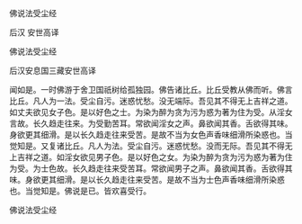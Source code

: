   佛说法受尘经  

后汉 安世高译  

佛说法受尘经  

后汉安息国三藏安世高译  

闻如是。一时佛游于舍卫国祇树给孤独园。佛告诸比丘。比丘受教从佛而听。佛言比丘。凡人为一法。受尘自污。迷惑忧愁。没无端际。吾见其不得无上吉祥之道。如丈夫欲见女子色。是以好色之士。为染为醉为贪为污为惑为著为住为受。从淫女言故。长久趋走往来。为受勤苦耳。常欲闻淫女之声。鼻欲闻其香。舌欲得其味。身欲更其细滑。是以长久趋走往来受苦。是故不当为女色声香味细滑所染惑也。当觉知是。又复诸比丘。凡人为法。受尘自污。迷惑忧愁。没而无际。吾见其不得无上吉祥之道。如淫女欲见男子色。是以好色之女。为染为醉为贪为污为惑为著为住为受。为士色故。长久趋走往来受苦耳。常欲闻男子之声。鼻欲闻其香。舌欲得其味。身欲更其细滑。是以长久趋走往来受苦。是故不当为士色声香味细滑所染惑也。当觉知是。佛说是已。皆欢喜受行。  

佛说法受尘经  

